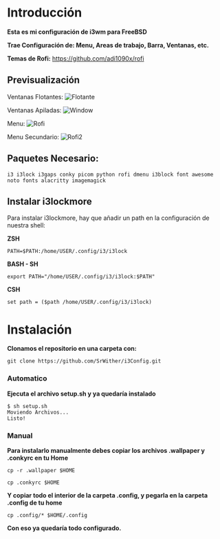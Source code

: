 # Introducción

**Esta es mi configuración de i3wm para FreeBSD**

**Trae Configuración de: Menu, Areas de trabajo, Barra, Ventanas, etc.**

**Temas de Rofi:** https://github.com/adi1090x/rofi

## Previsualización
Ventanas Flotantes:
![Flotante](https://user-images.githubusercontent.com/59105868/109708148-cb7a9600-7b79-11eb-99b3-06638b01378f.png)

Ventanas Apiladas:
![Window](https://user-images.githubusercontent.com/59105868/109708174-d2090d80-7b79-11eb-892d-2e8ec77c24d0.png)

Menu:
![Rofi](https://user-images.githubusercontent.com/59105868/109708822-a63a5780-7b7a-11eb-9987-b4dd170904cb.png)

Menu Secundario:
![Rofi2](https://user-images.githubusercontent.com/59105868/109709311-1943ce00-7b7b-11eb-9145-8209b1c0b419.png)

## Paquetes Necesario:
```
i3 i3lock i3gaps conky picom python rofi dmenu i3block font awesome noto fonts alacritty imagemagick
```
## Instalar i3lockmore

Para instalar i3lockmore, hay que añadir un path en la configuración de nuestra shell:

**ZSH**
```
PATH=$PATH:/home/USER/.config/i3/i3lock
```

**BASH - SH**
```
export PATH="/home/USER/.config/i3/i3lock:$PATH"
```

**CSH**
```
set path = ($path /home/USER/.config/i3/i3lock)
```
# Instalación

**Clonamos el repositorio en una carpeta con:**
```
git clone https://github.com/SrWither/i3Config.git
```
### Automatico
**Ejecuta el archivo setup.sh y ya quedaría instalado**
```
$ sh setup.sh
Moviendo Archivos...
Listo!
```
### Manual
**Para instalarlo manualmente debes copiar los archivos .wallpaper y .conkyrc en tu Home**
```
cp -r .wallpaper $HOME
```
```
cp .conkyrc $HOME
```
**Y copiar todo el interior de la carpeta .config, y pegarla en la carpeta .config de tu home**
```
cp .config/* $HOME/.config
```

**Con eso ya quedaría todo configurado.**
